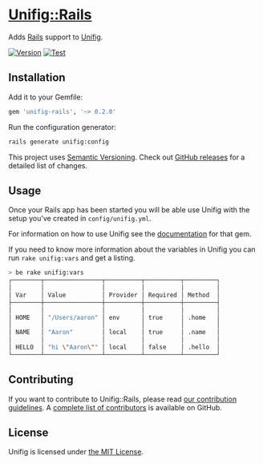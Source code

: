 # [Unifig::Rails][]

Adds [Rails][] support to [Unifig][].

[![Version](https://img.shields.io/gem/v/unifig-rails.svg?style=flat-square)](https://rubygems.org/gems/unifig-rails)
[![Test](https://img.shields.io/github/workflow/status/AaronLasseigne/unifig-rails/Test?label=Test&style=flat-square)](https://github.com/AaronLasseigne/unifig-rails/actions?query=workflow%3ATest)

## Installation

Add it to your Gemfile:

``` rb
gem 'unifig-rails', '~> 0.2.0'
```

Run the configuration generator:

``` sh
rails generate unifig:config
```

This project uses [Semantic Versioning][].
Check out [GitHub releases][] for a detailed list of changes.

## Usage

Once your Rails app has been started you will be able use Unifig with the setup you've created in `config/unifig.yml`.

For information on how to use Unifig see the [documentation][] for that gem.

If you need to know more information about the variables in Unifig you can run `rake unifig:vars` and get a listing.

```sh
> be rake unifig:vars
┌────────┬────────────────┬──────────┬──────────┬─────────┐
│        │                │          │          │         │
│ Var    │ Value          │ Provider │ Required │ Method  │
├────────┼────────────────┼──────────┼──────────┼─────────┤
│        │                │          │          │         │
│ HOME   │ "/Users/aaron" │ env      │ true     │ .home   │
│        │                │          │          │         │
│ NAME   │ "Aaron"        │ local    │ true     │ .name   │
│        │                │          │          │         │
│ HELLO  │ "hi \"Aaron\"" │ local    │ false    │ .hello  │
└────────┴────────────────┴──────────┴──────────┴─────────┘

```

## Contributing

If you want to contribute to Unifig::Rails, please read [our contribution guidelines][].
A [complete list of contributors][] is available on GitHub.

## License

Unifig is licensed under [the MIT License][].

[Unifig::Rails]: https://github.com/AaronLasseigne/unifig-rails
[Rails]: https://rubyonrails.org
[Unifig]: https://github.com/AaronLasseigne/unifig
[documentation]: https://github.com/AaronLasseigne/unifig#usage
[Semantic Versioning]: http://semver.org/spec/v2.0.0.html
[GitHub releases]: https://github.com/AaronLasseigne/unifig-rails/releases
[our contribution guidelines]: CONTRIBUTING.md
[complete list of contributors]: https://github.com/AaronLasseigne/unifig-rails/graphs/contributors
[the MIT License]: LICENSE.txt
